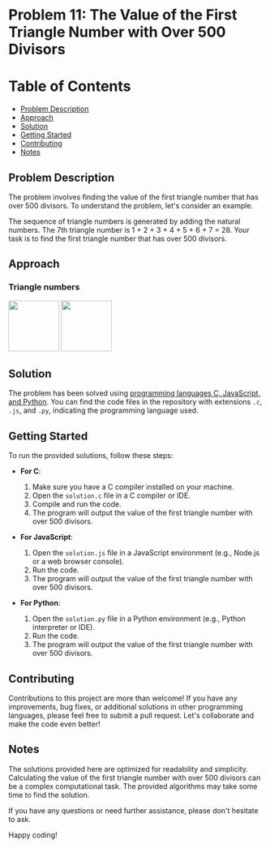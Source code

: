 # Problem 11: The Value of the First Triangle Number with Over 500 Divisors

# Table of Contents

- [Problem Description](#problem-description)
- [Approach](#approach)
- [Solution](#solution)
- [Getting Started](#getting-started)
- [Contributing](#contributing)
- [Notes](#notes)

## Problem Description

The problem involves finding the value of the first triangle number that has over 500 divisors. To understand the problem, let's consider an example.

The sequence of triangle numbers is generated by adding the natural numbers. The 7th triangle number is 1 + 2 + 3 + 4 + 5 + 6 + 7 = 28. Your task is to find the first triangle number that has over 500 divisors.

## Approach
### Triangle numbers
<img src = "https://aperiodical.com/wp-content/uploads/2021/12/image-7.png" style="height:100px;width:100px">
<img src = "https://thirdspacelearning.com/wp-content/uploads/2022/05/Triangular-numbers-image-4-1024x487.png" style="height:100px;width:100px">

## Solution

The problem has been solved using [programming languages C, JavaScript, and Python](./). You can find the code files in the repository with extensions `.c`, `.js`, and `.py`, indicating the programming language used.

## Getting Started

To run the provided solutions, follow these steps:

- **For C**:
  1. Make sure you have a C compiler installed on your machine.
  2. Open the `solution.c` file in a C compiler or IDE.
  3. Compile and run the code.
  4. The program will output the value of the first triangle number with over 500 divisors.

- **For JavaScript**:
  1. Open the `solution.js` file in a JavaScript environment (e.g., Node.js or a web browser console).
  2. Run the code.
  3. The program will output the value of the first triangle number with over 500 divisors.

- **For Python**:
  1. Open the `solution.py` file in a Python environment (e.g., Python interpreter or IDE).
  2. Run the code.
  3. The program will output the value of the first triangle number with over 500 divisors.

## Contributing

Contributions to this project are more than welcome! If you have any improvements, bug fixes, or additional solutions in other programming languages, please feel free to submit a pull request. Let's collaborate and make the code even better!

## Notes

The solutions provided here are optimized for readability and simplicity. Calculating the value of the first triangle number with over 500 divisors can be a complex computational task. The provided algorithms may take some time to find the solution.

If you have any questions or need further assistance, please don't hesitate to ask.

Happy coding!
